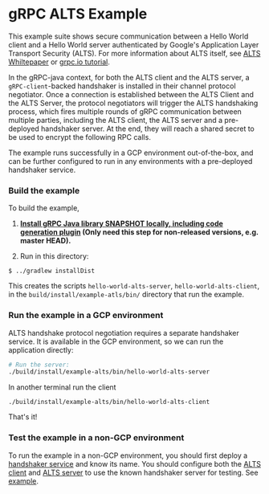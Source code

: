 gRPC ALTS Example
==================

This example suite shows secure communication between a Hello World 
client and a Hello World server authenticated by Google's Application Layer 
Transport Security (ALTS). For more information about ALTS itself, see 
[ALTS Whiltepaper](https://cloud.google.com/security/encryption-in-transit/application-layer-transport-security) or [grpc.io tutorial](https://grpc.io/docs/languages/java/alts/).

In the gRPC-java context, for both the ALTS client and the ALTS server, a 
`gRPC-client`-backed handshaker is installed in their channel protocol 
negotiator. Once a connection is established between the ALTS Client and the 
ALTS Server, the protocol negotiators will trigger the ALTS handshaking process, 
which fires multiple rounds of gRPC communication between multiple parties, 
including the ALTS client, the ALTS server and a pre-deployed handshaker 
server. At the end, they will reach a shared secret to be used to encrypt the 
following RPC calls.

The example runs successfully in a GCP environment 
out-of-the-box, and can be further configured to run in any environments
with a pre-deployed handshaker service.


### Build the example

To build the example,

1. **[Install gRPC Java library SNAPSHOT locally, including code generation plugin](../../COMPILING.md) (Only need this step for non-released versions, e.g. master HEAD).**

2. Run in this directory:
```
$ ../gradlew installDist
```

This creates the scripts `hello-world-alts-server`, `hello-world-alts-client`,
in the
`build/install/example-atls/bin/` directory that run the example.

### Run the example in a GCP environment
ALTS handshake protocol negotiation requires a separate handshaker service. It is
available in the GCP environment, so we can run the application directly:

```bash
# Run the server:
./build/install/example-alts/bin/hello-world-alts-server

```

In another terminal run the client

```
./build/install/example-alts/bin/hello-world-alts-client
```

That's it!

### Test the example in a non-GCP environment

To run the example in a non-GCP environment, you should first deploy a 
[handshaker service](https://github.com/grpc/grpc/blob/7e367da22a137e2e7caeae8342c239a91434ba50/src/proto/grpc/gcp/handshaker.proto#L224-L234) 
and know its name. You should configure both the [ALTS client](https://github.com/grpc/grpc-java/blob/master/alts/src/main/java/io/grpc/alts/AltsChannelBuilder.java#L63-L76) 
and [ALTS server](https://github.com/grpc/grpc-java/blob/master/alts/src/main/java/io/grpc/alts/AltsServerCredentials.java#L55-L72)
to use the known handshaker server for testing. See [example](https://github.com/grpc/grpc-java/blob/master/interop-testing/src/test/java/io/grpc/testing/integration/AltsHandshakerTest.java#L45).
